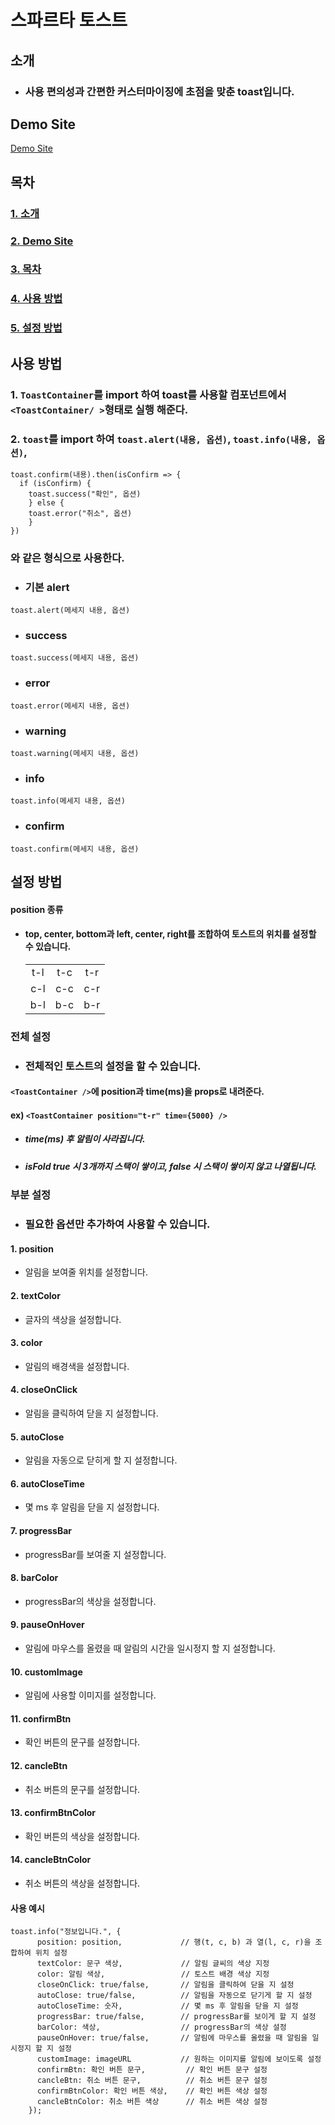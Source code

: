 # 스파르타 토스트

## 소개

- ### 사용 편의성과 간편한 커스터마이징에 초점을 맞춘 toast입니다.


## Demo Site

[Demo Site](https://first-sparta-open-source-library.vercel.app)

## 목차

### [1. 소개](#소개)

### [2. Demo Site](#demo-site)

### [3. 목차](#목차)

### [4. 사용 방법](#사용-방법)

### [5. 설정 방법](#설정-방법)

## 사용 방법

### 1. `ToastContainer`를 import 하여 toast를 사용할 컴포넌트에서 `<ToastContainer/ >`형태로 실행 해준다.

### 2. `toast`를 import 하여 `toast.alert(내용, 옵션)`, `toast.info(내용, 옵션)`,

```
toast.confirm(내용).then(isConfirm => {
  if (isConfirm) {
    toast.success("확인", 옵션)
    } else {
    toast.error("취소", 옵션)
    }
})
```

### 와 같은 형식으로 사용한다.

- ### 기본 alert

```
toast.alert(메세지 내용, 옵션)
```

- ### success

```
toast.success(메세지 내용, 옵션)
```

- ### error

```
toast.error(메세지 내용, 옵션)
```

- ### warning

```
toast.warning(메세지 내용, 옵션)
```

- ### info

```
toast.info(메세지 내용, 옵션)
```

- ### confirm

```
toast.confirm(메세지 내용, 옵션)
```

## 설정 방법

#### position 종류

- #### top, center, bottom과 left, center, right를 조합하여 토스트의 위치를 설정할 수 있습니다.
  |     |     |     |
  | :-: | :-: | :-: |
  | t-l | t-c | t-r |
  | c-l | c-c | c-r |
  | b-l | b-c | b-r |

### 전체 설정

- ### 전체적인 토스트의 설정을 할 수 있습니다.

#### `<ToastContainer />`에 position과 time(ms)을 props로 내려준다. <br/>

#### ex) `<ToastContainer position="t-r" time={5000} />`<br/>

- ##### time(ms) 후 알림이 사라집니다.
- ##### isFold true 시 3개까지 스택이 쌓이고, false 시 스택이 쌓이지 않고 나열됩니다.

### 부분 설정

- ### 필요한 옵션만 추가하여 사용할 수 있습니다.

#### 1. position

- 알림을 보여줄 위치를 설정합니다.

#### 2. textColor

- 글자의 색상을 설정합니다.

#### 3. color

- 알림의 배경색을 설정합니다.

#### 4. closeOnClick

- 알림을 클릭하여 닫을 지 설정합니다.

#### 5. autoClose

- 알림을 자동으로 닫히게 할 지 설정합니다.

#### 6. autoCloseTime

- 몇 ms 후 알림을 닫을 지 설정합니다.

#### 7. progressBar

- progressBar를 보여줄 지 설정합니다.

#### 8. barColor

- progressBar의 색상을 설정합니다.

#### 9. pauseOnHover

- 알림에 마우스를 올렸을 때 알림의 시간을 일시정지 할 지 설정합니다.

#### 10. customImage

- 알림에 사용할 이미지를 설정합니다.

#### 11. confirmBtn

- 확인 버튼의 문구를 설정합니다.

#### 12. cancleBtn

- 취소 버튼의 문구를 설정합니다.

#### 13. confirmBtnColor

- 확인 버튼의 색상을 설정합니다.

#### 14. cancleBtnColor

- 취소 버튼의 색상을 설정합니다.

#### 사용 예시

```
toast.info("정보입니다.", {
      position: position,             // 행(t, c, b) 과 열(l, c, r)을 조합하여 위치 설정
      textColor: 문구 색상,             // 알림 글씨의 색상 지정
      color: 알림 색상,                 // 토스트 배경 색상 지정
      closeOnClick: true/false,       // 알림을 클릭하여 닫을 지 설정
      autoClose: true/false,          // 알림을 자동으로 닫기게 할 지 설정
      autoCloseTime: 숫자,             // 몇 ms 후 알림을 닫을 지 설정
      progressBar: true/false,        // progressBar를 보이게 할 지 설정
      barColor: 색상,                  // progressBar의 색상 설정
      pauseOnHover: true/false,       // 알림에 마우스를 올렸을 때 알림을 일시정지 할 지 설정
      customImage: imageURL           // 원하는 이미지를 알림에 보이도록 설정
      confirmBtn: 확인 버튼 문구,         // 확인 버튼 문구 설정
      cancleBtn: 취소 버튼 문구,          // 취소 버튼 문구 설정
      confirmBtnColor: 확인 버튼 색상,    // 확인 버튼 색상 설정
      cancleBtnColor: 취소 버튼 색상      // 취소 버튼 색상 설정
    });
```
